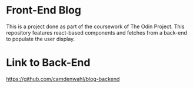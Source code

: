 # Front-End Blog

This is a project done as part of the coursework of The Odin Project. This repository features react-based components and fetches from a back-end to populate the user display.

# Link to Back-End

https://github.com/camdenwahl/blog-backend
